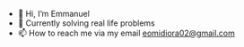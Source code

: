 - 👋 Hi, I’m Emmanuel
- 🌱 Currently solving real life problems
- 📫 How to reach me via my email eomidiora02@gmail.com
